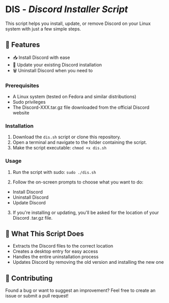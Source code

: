 # DIS - _Discord Installer Script_

This script helps you install, update, or remove Discord on your Linux system with just a few simple steps.

## 🌟 Features

- 📥 Install Discord with ease
- 🔄 Update your existing Discord installation
- 🗑️ Uninstall Discord when you need to  

### Prerequisites

- A Linux system (tested on Fedora and similar distributions)
- Sudo privileges
- The Discord-XXX.tar.gz file downloaded from the official Discord website

### Installation

1. Download the `dis.sh` script or clone this repository.
2. Open a terminal and navigate to the folder containing the script.
3. Make the script executable:
    `chmod +x dis.sh`

### Usage

1. Run the script with sudo: ```sudo ./dis.sh```


2. Follow the on-screen prompts to choose what you want to do:
- Install Discord
- Uninstall Discord
- Update Discord

3. If you're installing or updating, you'll be asked for the location of your Discord .tar.gz file.

## 📖 What This Script Does
 
- Extracts the Discord files to the correct location
- Creates a desktop entry for easy access
- Handles the entire uninstallation process
- Updates Discord by removing the old version and installing the new one
 

## 🤝 Contributing

Found a bug or want to suggest an improvement? Feel free to create an issue or submit a pull request!
 
